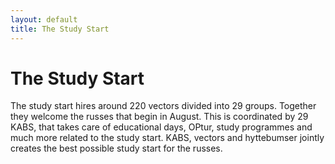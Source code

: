 ```yaml
---
layout: default
title: The Study Start
---
```

<h1>The Study Start</h1>

<div id="poster-image" style="background-image: url('/static/img/t6.jpg');">
</div>

<p>The study start hires around 220 vectors divided into 29 groups. Together they welcome the russes that begin in August. This is coordinated by 29 KABS, that takes care of educational days, OPtur, study programmes and much more related to the study start. KABS, vectors and hyttebumser jointly creates the best possible study start for the russes.
</p>


